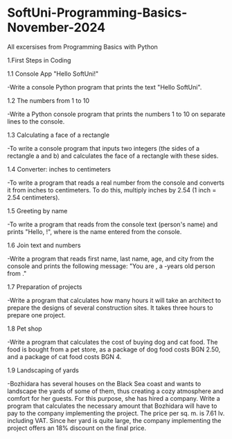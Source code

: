 # SoftUni-Programming-Basics-November-2024
All excersises from Programming Basics with Python




1.First Steps in Coding

1.1 Console App "Hello SoftUni!"

-Write a console Python program that prints the text "Hello SoftUni".

1.2 The numbers from 1 to 10

-Write a Python console program that prints the numbers 1 to 10 on separate lines to the console.

1.3 Calculating a face of a rectangle

-To write a console program that inputs two integers (the sides of a rectangle a and b) and calculates the face of a rectangle with these sides.

1.4 Converter: inches to centimeters

-To write a program that reads a real number from the console and converts it from inches to centimeters. To do this, multiply inches by 2.54 (1 inch = 2.54 centimeters).

1.5 Greeting by name

-To write a program that reads from the console text (person's name) and prints "Hello, <name>!", where <name> is the name entered from the console.

1.6 Join text and numbers

-Write a program that reads first name, last name, age, and city from the console and prints the following message: "You are <firstName> <lastName>, a <age>-years old person from <town>."

1.7 Preparation of projects

-Write a program that calculates how many hours it will take an architect to prepare the designs of several construction sites. It takes three hours to prepare one project.

1.8 Pet shop

-Write a program that calculates the cost of buying dog and cat food.  The food is bought from a pet store, as a package of dog food costs BGN 2.50, and a package of cat food costs BGN 4.

1.9 Landscaping of yards

-Bozhidara has several houses on the Black Sea coast and wants to landscape the yards of some of them, thus creating a cozy atmosphere and comfort for her guests. For this purpose, she has hired a company.
Write a program that calculates the necessary amount that Bozhidara will have to pay to the company implementing the project. The price per sq. m. is 7.61 lv. including VAT. Since her yard is quite large, the company implementing the project offers an 18% discount on the final price.

